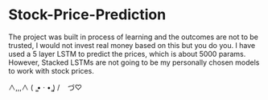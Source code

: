# Stock-Price-Prediction
The project was built in process of learning and the outcomes are not to be trusted, I would not invest real money based on this but you do you. 
I have used a 5 layer LSTM to predict the prices, which is about 5000 params. However, Stacked LSTMs are not going to be my personally chosen models to 
work with stock prices. 

  ∧,,,∧
(  ̳• · • ̳)
/    づ♡ 
